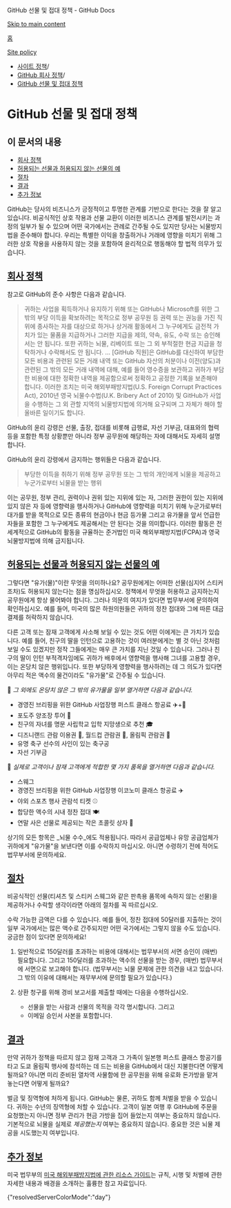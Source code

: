 GitHub 선물 및 접대 정책 - GitHub Docs

[Skip to main content](#main-content)

[홈](/ko)

[Site policy](/ko/site-policy)

* [사이트 정책](/ko/site-policy)/
* [GitHub 회사 정책](/ko/site-policy/github-company-policies)/
* [GitHub 선물 및 접대 정책](/ko/site-policy/github-company-policies/github-gifts-and-entertainment-policy)

GitHub 선물 및 접대 정책
==========

이 문서의 내용
----------

* [회사 정책](#company-policies)
* [허용되는 선물과 허용되지 않는 선물의 예](#examples-of-acceptable-and-unacceptable-gifts)
* [절차](#process)
* [결과](#consequences)
* [추가 정보](#more-information)

GitHub는 당사의 비즈니스가 긍정적이고 투명한 관계를 기반으로 한다는 것을 잘 알고 있습니다. 비공식적인 상호 작용과 선물 교환이 이러한 비즈니스 관계를 발전시키는 과정의 일부가 될 수 있으며 어떤 국가에서는 관례로 간주될 수도 있지만 당사는 뇌물방지법을 준수해야 합니다. 우리는 특별한 이익을 창출하거나 거래에 영향을 미치기 위해 그러한 상호 작용을 사용하지 않는 것을 포함하여 윤리적으로 행동해야 할 법적 의무가 있습니다.

[회사 정책](#company-policies)
----------

참고로 GitHub의 준수 사항은 다음과 같습니다.

>
>
> 귀하는 사업을 획득하거나 유지하기 위해 또는 GitHub나 Microsoft를 위한 그 밖의 부당 이득을 확보하려는 목적으로 정부 공무원 등 권력 또는 권능을 가진 직위에 종사하는 자를 대상으로 하거나 상거래 활동에서 그 누구에게도 금전적 가치가 있는 물품을 지급하거나 그러한 지급을 제의, 약속, 유도, 수락 또는 승인해서는 안 됩니다. 또한 귀하는 뇌물, 리베이트 또는 그 외 부적절한 현금 지급을 청탁하거나 수락해서도 안 됩니다. … [GitHub 직원]은 GitHub를 대신하여 부담한 모든 비용과 관련된 모든 거래 내역 또는 GitHub 자산의 처분이나 이전(양도)과 관련된 그 밖의 모든 거래 내역에 대해, 예를 들어 영수증을 보관하고 귀하가 부담한 비용에 대한 정확한 내역을 제공함으로써 정확하고 공정한 기록을 보존해야 합니다. 이러한 조치는 미국 해외부패방지법(U.S. Foreign Corrupt Practices Act), 2010년 영국 뇌물수수법(U.K. Bribery Act of 2010) 및 GitHub가 사업을 수행하는 그 외 관할 지역의 뇌물방지법에 의거해 요구되며 그 자체가 해야 할 올바른 일이기도 합니다.
>
>

GitHub의 윤리 강령은 선물, 출장, 접대를 비롯해 급행료, 자선 기부금, 대표와의 협력 등을 포함한 특정 상황뿐만 아니라 정부 공무원에 해당하는 자에 대해서도 자세히 설명합니다.

GitHub의 윤리 강령에서 금지하는 행위들은 다음과 같습니다.

>
>
> 부당한 이득을 취하기 위해 정부 공무원 또는 그 밖의 개인에게 뇌물을 제공하고 누군가로부터 뇌물을 받는 행위
>
>

이는 공무원, 정부 관리, 권력이나 권위 있는 지위에 있는 자, 그러한 권한이 있는 지위에 있지 않은 자 등에 영향력을 행사하거나 GitHub에 영향력을 미치기 위해 누군가로부터 대가를 받을 목적으로 모든 종류의 현금이나 현금 등가물 그리고 유가물을 앞서 언급한 자들을 포함한 그 누구에게도 제공해서는 안 된다는 것을 의미합니다. 이러한 활동은 전 세계적으로 GitHub의 활동을 규율하는 준거법인 미국 해외부패방지법(FCPA)과 영국 뇌물방지법에 의해 금지됩니다.

[허용되는 선물과 허용되지 않는 선물의 예](#examples-of-acceptable-and-unacceptable-gifts)
----------

그렇다면 "유가(물)"이란 무엇을 의미하나요? 공무원에게는 어떠한 선물(심지어 스티커 조차)도 허용되지 않는다는 점을 명심하십시오. 정책에서 무엇을 허용하고 금지하는지 공무원에게 항상 물어봐야 합니다. 그러나 의문의 여지가 있다면 법무부서에 문의하여 확인하십시오. 예를 들어, 미국의 많은 하원의원들은 귀하의 정찬 접대와 그에 따른 대금 결제를 허락하지 않습니다.

다른 고객 또는 잠재 고객에게 사소해 보일 수 있는 것도 어떤 이에게는 큰 가치가 있습니다. 예를 들어, 친구의 딸을 인턴으로 고용하는 것이 여러분에게는 별 것 아닌 것처럼 보일 수도 있겠지만 정작 그들에게는 매우 큰 가치를 지닌 것일 수 있습니다. 그러나 친구의 딸이 인턴 부적격자임에도 귀하가 배후에서 영향력을 행사해 그녀를 고용할 경우, 이는 온당치 않은 행위입니다. 또한 부당하게 영향력을 행사하려는 데 그 의도가 있다면 아무리 적은 액수의 물건이라도 "유가물"로 간주될 수 있습니다.

🙅 *그 외에도 온당치 않은 그 밖의 유가물을 일부 열거하면 다음과 같습니다.*

* 경영진 브리핑을 위한 GitHub 사업장행 퍼스트 클래스 항공료 ✈️+🍾
* 포도주 양조장 투어 🍷
* 친구의 자녀를 명문 사립학교 입학 지망생으로 추천 🎓
* 디즈니랜드 관람 이용권 👸, 월드컵 관람권 🥅, 올림픽 관람권 🏅
* 유명 축구 선수의 사인이 있는 축구공
* 자선 기부금

🙆 *실제로 고객이나 잠재 고객에게 적합한 몇 가지 품목을 열거하면 다음과 같습니다.*

* 스웨그
* 경영진 브리핑을 위한 GitHub 사업장행 이코노미 클래스 항공료 ✈️
* 야외 스포츠 행사 관람석 티켓 ⚾️
* 합당한 액수의 시내 정찬 접대 🍽
* 연말 사은 선물로 제공되는 작은 초콜릿 상자 🍫

상기의 모든 항목은 \_뇌물 수수\_에도 적용됩니다. 따라서 공급업체나 유망 공급업체가 귀하에게 "유가물"을 보낸다면 이를 수락하지 마십시오. 아니면 수령하기 전에 적어도 법무부서에 문의하세요.

[절차](#process)
----------

비공식적인 선물(티셔츠 및 스티커 스웨그와 같은 판촉용 품목에 속하지 않는 선물)을 제공하거나 수락할 생각이라면 아래의 절차를 꼭 따르십시오.

수락 가능한 금액은 다를 수 있습니다. 예를 들어, 정찬 접대에 50달러를 지출하는 것이 일부 국가에서는 많은 액수로 간주되지만 어떤 국가에서는 그렇지 않을 수도 있습니다. 궁금한 점이 있다면 문의하세요!

1. 일반적으로 150달러를 초과하는 비용에 대해서는 법무부서의 서면 승인이 (매번) 필요합니다. 그리고 150달러를 초과하는 액수의 선물을 받는 경우, (매번) 법무부서에 서면으로 보고해야 합니다. (법무부서는 뇌물 문제에 관한 의견을 내고 있습니다. 그 밖의 이유에 대해서는 재무부서에 문의할 필요가 있습니다.)

2. 상환 청구를 위해 경비 보고서를 제출할 때에는 다음을 수행하십시오.

   * 선물을 받는 사람과 선물의 목적을 각각 명시합니다. 그리고
   * 이메일 승인서 사본을 포함합니다.

[결과](#consequences)
----------

만약 귀하가 정책을 따르지 않고 잠재 고객과 그 가족이 일본행 퍼스트 클래스 항공기를 타고 도쿄 올림픽 행사에 참석하는 데 드는 비용을 GitHub에서 대신 지불한다면 어떻게 될까요? 아니면 미리 준비된 열차역 사물함에 한 공무원을 위해 유로화 돈가방을 맡겨 놓는다면 어떻게 될까요?

벌금 및 징역형에 처하게 됩니다. GitHub는 물론, 귀하도 함께 처벌을 받을 수 있습니다. 귀하는 수년의 징역형에 처할 수 있습니다. 고객이 일본 여행 후 GitHub에 주문을 요청했는지 아니면 정부 관리가 현금 가방을 집어 들었는지 여부는 중요하지 않습니다. 기본적으로 뇌물을 실제로 *제공했는지* 여부는 중요하지 않습니다. 중요한 것은 뇌물 제공을 시도했는지 여부입니다.

[추가 정보](#more-information)
----------

미국 법무부의 [미국 해외부패방지법에 관한 리소스 가이드](https://www.justice.gov/sites/default/files/criminal-fraud/legacy/2015/01/16/guide.pdf)는 규칙, 시행 및 처벌에 관한 자세한 내용과 배경을 소개하는 훌륭한 참고 자료입니다.

{"resolvedServerColorMode":"day"}
